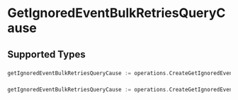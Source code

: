 # GetIgnoredEventBulkRetriesQueryCause


## Supported Types

### 

```go
getIgnoredEventBulkRetriesQueryCause := operations.CreateGetIgnoredEventBulkRetriesQueryCauseStr(string{/* values here */})
```

### 

```go
getIgnoredEventBulkRetriesQueryCause := operations.CreateGetIgnoredEventBulkRetriesQueryCauseArrayOfstr([]string{/* values here */})
```

